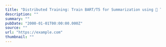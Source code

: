 ```yaml
---
title: "Distributed Training: Train BART/T5 for Summarization using 🤗 Transformers and Amazon SageMaker"
description: ""
summary: ""
pubDate: "2000-01-01T00:00:00.000Z"
source: ""
url: "https://example.com"
thumbnail: ""
---
```


